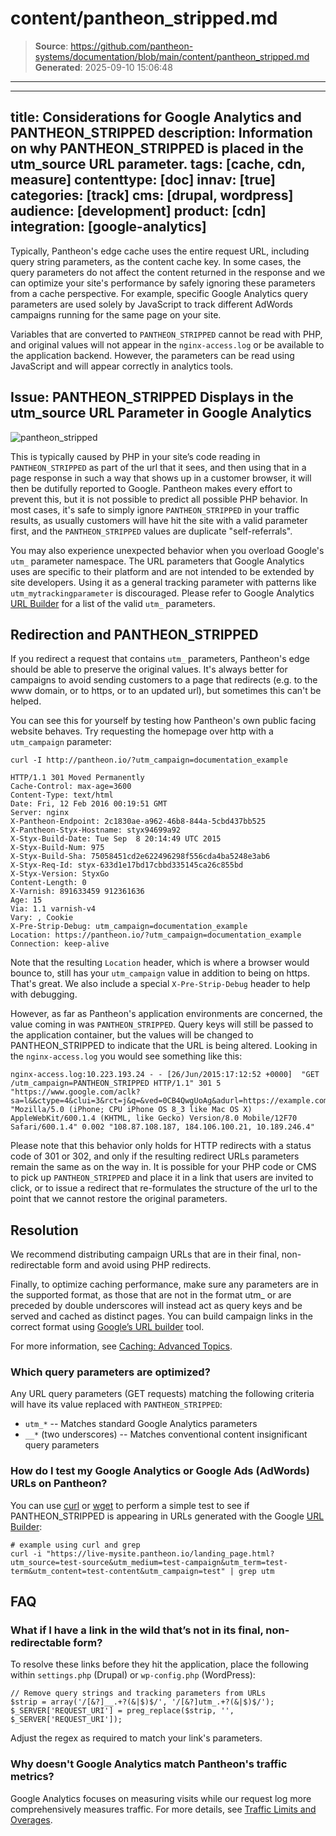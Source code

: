 # content/pantheon_stripped.md

> **Source**: https://github.com/pantheon-systems/documentation/blob/main/content/pantheon_stripped.md
> **Generated**: 2025-09-10 15:06:48

---

---
title: Considerations for Google Analytics and PANTHEON_STRIPPED
description: Information on why PANTHEON_STRIPPED is placed in the utm_source URL parameter.
tags: [cache, cdn, measure]
contenttype: [doc]
innav: [true]
categories: [track]
cms: [drupal, wordpress]
audience: [development]
product: [cdn]
integration: [google-analytics]
---

Typically, Pantheon's edge cache uses the entire request URL, including query string parameters, as the content cache key. In some cases, the query parameters do not affect the content returned in the response and we can optimize your site's performance by safely ignoring these parameters from a cache perspective. For example, specific Google Analytics query parameters are used solely by JavaScript to track different AdWords campaigns running for the same page on your site.

<Alert title="Warning" type="danger">

Variables that are converted to `PANTHEON_STRIPPED` cannot be read with PHP, and original values will not appear in the `nginx-access.log` or be available to the application backend. However, the parameters can be read using JavaScript and will appear correctly in analytics tools.

</Alert>

## Issue: PANTHEON_STRIPPED Displays in the utm_source URL Parameter in Google Analytics

![pantheon_stripped](../images/pantheon_stripped.png)

This is typically caused by PHP in your site’s code reading in `PANTHEON_STRIPPED` as part of the url that it sees, and then using that in a page response in such a way that shows up in a customer browser, it will then be dutifully reported to Google. Pantheon makes every effort to prevent this, but it is not possible to predict all possible PHP behavior. In most cases, it's safe to simply ignore `PANTHEON_STRIPPED` in your traffic results, as usually customers will have hit the site with a valid parameter first, and the `PANTHEON_STRIPPED` values are duplicate "self-referrals".

You may also experience unexpected behavior when you overload Google's `utm_` parameter namespace. The URL parameters that Google Analytics uses are specific to their platform and are not intended to be extended by site developers. Using it as a general tracking parameter with patterns like `utm_mytrackingparameter` is discouraged. Please refer to Google Analytics [URL Builder](https://support.google.com/analytics/answer/1033867) for a list of the valid `utm_` parameters.

## Redirection and PANTHEON_STRIPPED

If you redirect a request that contains `utm_` parameters, Pantheon's edge should be able to preserve the original values.  It's always better for campaigns to avoid sending customers to a page that redirects (e.g. to the www domain, or to https, or to an updated url), but sometimes this can't be helped.

You can see this for yourself by testing how Pantheon's own public facing website behaves. Try requesting the homepage over http with a `utm_campaign` parameter:

```bash{outputLines: 2-21}
curl -I http://pantheon.io/?utm_campaign=documentation_example
```

```http
HTTP/1.1 301 Moved Permanently
Cache-Control: max-age=3600
Content-Type: text/html
Date: Fri, 12 Feb 2016 00:19:51 GMT
Server: nginx
X-Pantheon-Endpoint: 2c1830ae-a962-46b8-844a-5cbd437bb525
X-Pantheon-Styx-Hostname: styx94699a92
X-Styx-Build-Date: Tue Sep  8 20:14:49 UTC 2015
X-Styx-Build-Num: 975
X-Styx-Build-Sha: 75058451cd2e622496298f556cda4ba5248e3ab6
X-Styx-Req-Id: styx-633d1e17bd17cbbd335145ca26c855bd
X-Styx-Version: StyxGo
Content-Length: 0
X-Varnish: 891633459 912361636
Age: 15
Via: 1.1 varnish-v4
Vary: , Cookie
X-Pre-Strip-Debug: utm_campaign=documentation_example
Location: https://pantheon.io/?utm_campaign=documentation_example
Connection: keep-alive
```

Note that the resulting `Location` header, which is where a browser would bounce to, still has your `utm_campaign` value in addition to being on https. That's great. We also include a special `X-Pre-Strip-Debug` header to help with debugging.

However, as far as Pantheon's application environments are concerned, the value coming in was `PANTHEON_STRIPPED`.
Query keys will still be passed to the application container, but the values will be changed to PANTHEON_STRIPPED to indicate that the URL is being altered. Looking in the `nginx-access.log` you would see something like this:

```nginx
nginx-access.log:10.223.193.24 - - [26/Jun/2015:17:12:52 +0000]  "GET /utm_campaign=PANTHEON_STRIPPED HTTP/1.1" 301 5 "https://www.google.com/aclk?sa=l&&ctype=4&clui=3&rct=j&q=&ved=0CB4QwgUoAg&adurl=https://example.com/features%3Futm_source%3Dgoogle_adwords%26utm_medium%3Dcpc%26utm_term%3Dmam%26utm_campaign%3Drlsa_mam%26utm_content%3Drlsa_mam_broad" "Mozilla/5.0 (iPhone; CPU iPhone OS 8_3 like Mac OS X) AppleWebKit/600.1.4 (KHTML, like Gecko) Version/8.0 Mobile/12F70 Safari/600.1.4" 0.002 "108.87.108.187, 184.106.100.21, 10.189.246.4"
```

Please note that this behavior only holds for HTTP redirects with a status code of 301 or 302, and only if the resulting redirect URLs parameters remain the same as on the way in. It is possible for your PHP code or CMS to pick up `PANTHEON_STRIPPED` and place it in a link that users are invited to click, or to issue a redirect that re-formulates the structure of the url to the point that we cannot restore the original parameters.

## Resolution

We recommend distributing campaign URLs that are in their final, non-redirectable form and avoid using PHP redirects.

Finally, to optimize caching performance, make sure any parameters are in the supported format, as those that are not in the format utm_ or are preceded by double underscores will instead act as query keys and be served and cached as distinct pages. You can build campaign links in the correct format using [Google’s URL builder](https://ga-dev-tools.appspot.com/campaign-url-builder/) tool.

For more information, see [Caching: Advanced Topics](/caching-advanced-topics).

### Which query parameters are optimized?

Any URL query parameters (GET requests) matching the following criteria will have its value replaced with `PANTHEON_STRIPPED`:

- `utm_*` -- Matches standard Google Analytics parameters
- `__*` (two underscores) -- Matches conventional content insignificant query parameters

### How do I test my Google Analytics or Google Ads (AdWords) URLs on Pantheon?

You can use [curl](https://curl.haxx.se//) or [wget](https://www.gnu.org/software/wget/) to perform a simple test to see if PANTHEON_STRIPPED is appearing in URLs generated with the Google [URL Builder](https://support.google.com/analytics/answer/1033867):

```bash{outputLines: 1}
# example using curl and grep
curl -i "https://live-mysite.pantheon.io/landing_page.html?utm_source=test-source&utm_medium=test-campaign&utm_term=test-term&utm_content=test-content&utm_campaign=test" | grep utm
```

## FAQ

### What if I have a link in the wild that’s not in its final, non-redirectable form?

To resolve these links before they hit the application, place the following within `settings.php` (Drupal) or `wp-config.php` (WordPress):

```php:title=settings.php%20or%20wp-config.php
// Remove query strings and tracking parameters from URLs
$strip = array('/[&?]__.+?(&|$)$/', '/[&?]utm_.+?(&|$)$/');
$_SERVER['REQUEST_URI'] = preg_replace($strip, '', $_SERVER['REQUEST_URI']);
```

Adjust the regex as required to match your link's parameters.

### Why doesn't Google Analytics match Pantheon's traffic metrics?

Google Analytics focuses on measuring visits while our request log more comprehensively measures traffic. For more details, see [Traffic Limits and Overages](/guides/account-mgmt/traffic).
